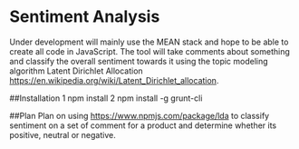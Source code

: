 # Sentiment Analysis

Under development will mainly use the MEAN stack and hope to be able to create all code in JavaScript. The tool will take comments about something and classify the overall sentiment towards it using the topic modeling algorithm Latent Dirichlet Allocation https://en.wikipedia.org/wiki/Latent_Dirichlet_allocation.

##Installation
1 npm install
2 npm install -g grunt-cli


##Plan
Plan on using https://www.npmjs.com/package/lda to classify sentiment on a set of comment for a product and determine whether its positive, neutral or negative.



